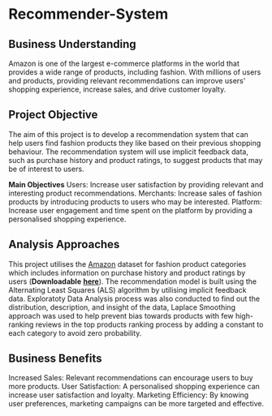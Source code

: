 # Recommender-System

## Business Understanding

Amazon is one of the largest e-commerce platforms in the world that provides a wide range of products, including fashion. With millions of users and products, providing relevant recommendations can improve users' shopping experience, increase sales, and drive customer loyalty.

## Project Objective

The aim of this project is to develop a recommendation system that can help users find fashion products they like based on their previous shopping behaviour. The recommendation system will use implicit feedback data, such as purchase history and product ratings, to suggest products that may be of interest to users.

**Main Objectives**
Users: Increase user satisfaction by providing relevant and interesting product recommendations.
Merchants: Increase sales of fashion products by introducing products to users who may be interested.
Platform: Increase user engagement and time spent on the platform by providing a personalised shopping experience.

## Analysis Approaches

This project utilises the [Amazon](https://amazon-reviews-2023.github.io/) dataset for fashion product categories which includes information on purchase history and product ratings by users (**Downloadable** [**here**](https://datarepo.eng.ucsd.edu/mcauley_group/data/amazon_2023/raw/review_categories/Amazon_Fashion.jsonl.gz)). The recommendation model is built using the Alternating Least Squares (ALS) algorithm by utilising implicit feedback data. Exploratoty Data Analysis process was also conducted to find out the distribution, description, and insight of the data, Laplace Smoothing approach was used to help prevent bias towards products with few high-ranking reviews in the top products ranking process by adding a constant to each category to avoid zero probability.

## Business Benefits

Increased Sales: Relevant recommendations can encourage users to buy more products.
User Satisfaction: A personalised shopping experience can increase user satisfaction and loyalty.
Marketing Efficiency: By knowing user preferences, marketing campaigns can be more targeted and effective.
